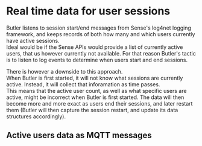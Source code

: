 # Real time data for user sessions  

Butler listens to session start/end messages from Sense's log4net logging framework, and keeps records of both how many and which users currently have active sessions.  
Ideal would be if the Sense APIs would provide a list of currently active users, that us however currently not available. 
For that reason Butler's tactic is to listen to log events to determine when users start and end sessions.   
  
There is however a downside to this approach.  
When Butler is first started, it will not know what sessions are currently active. Instead, it will collect that inforamation as time passes.  
This means that the active user count, as well as what specific users are active, might be incorrect when Butler is first started. 
The data will then become more and more exact as users end their sessions, and later restart them (Butler will then capture the session restart, and update its data structures accordingly).
  
## Active users data as MQTT messages


